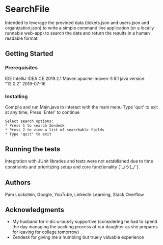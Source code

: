 # SearchFile

Intended to leverage the provided data (tickets.json and users.json and organization.json) to write a simple command line application (or a locally runnable web-app) to search the data and return the results in a human readable format.

## Getting Started

### Prerequisites

IDE IntelliJ IDEA CE 2019.2.1
Maven apache-maven-3.6.1
java version "12.0.2" 2019-07-16

### Installing

Compile and run Main.java to interact with the main menu
Type 'quit' to exit at any time, Press 'Enter' to continue

	Select search options:
	* Press 1 to search Zendesk
	* Press 2 to view a list of searchable fields
	* Type 'quit' to exit

## Running the tests

Integration with JUnit libraries and tests were not established due to time constraints and prioritizing setup and core functionality (¯\_(ツ)_/¯).

## Authors
Pam Lockstein, Google, YouTube, LinkedIn Learning, Stack Overflow

## Acknowledgments

* My husband for ri·dic·u·lous·ly supportive (considering he had to spend the day managing the packing process of our daughter as she prepares for leaving for college tomorrow)
* Zendesk for giving me a humbling but truely valuable experience

